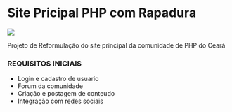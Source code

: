 # Site Pricipal PHP com Rapadura 

![](https://i0.wp.com/phpcomrapadura.org/wp-content/uploads/2016/10/PHPcomRapadura.png)

Projeto de Reformulação do site principal da comunidade de PHP do Ceará 

### REQUISITOS INICIAIS

- Login e cadastro de usuario
- Forum da comunidade
- Criação e postagem de conteudo 
- Integração com redes sociais 
